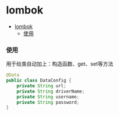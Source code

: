 # lombok

<!-- @import "[TOC]" {cmd="toc" depthFrom=1 depthTo=6 orderedList=false} -->
<!-- code_chunk_output -->

- [lombok](#lombok)
    - [使用](#使用)

<!-- /code_chunk_output -->

### 使用

用于给类自动加上：构造函数、get、set等方法

```java
@Data
public class DataConfig {
    private String url;
    private String driverName;
    private String username;
    private String password;
}

```
